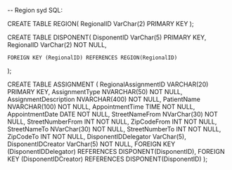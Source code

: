 -- Region syd SQL:
 
CREATE TABLE REGION(
	RegionalID VarChar(2) PRIMARY KEY
);
 
CREATE TABLE DISPONENT(
	DisponentID VarChar(5) PRIMARY KEY, 
	RegionalID VarChar(2) NOT NULL,
 
	FOREIGN KEY (RegionalID) REFERENCES REGION(RegionalID)
);
 
CREATE TABLE ASSIGNMENT (
    RegionalAssignmentID VARCHAR(20) PRIMARY KEY,
    AssignmentType NVARCHAR(50) NOT NULL,
    AssignmentDescription NVARCHAR(400) NOT NULL,
    PatientName NVARCHAR(100) NOT NULL,
    AppointmentTime TIME NOT NULL,
    AppointmentDate DATE NOT NULL,
    StreetNameFrom NVarChar(30) NOT NULL,
    StreetNumberFrom INT NOT NULL,
    ZipCodeFrom INT NOT NULL,
    StreetNameTo NVarChar(30) NOT NULL,
    StreetNumberTo INT NOT NULL,
    ZipCodeTo INT NOT NULL,
    DisponentIDDelegator VarChar(5),
    DisponentIDCreator VarChar(5) NOT NULL,
	FOREIGN KEY (DisponentIDDelegator) REFERENCES DISPONENT(DisponentID), 
    FOREIGN KEY (DisponentIDCreator) REFERENCES DISPONENT(DisponentID)
	);
